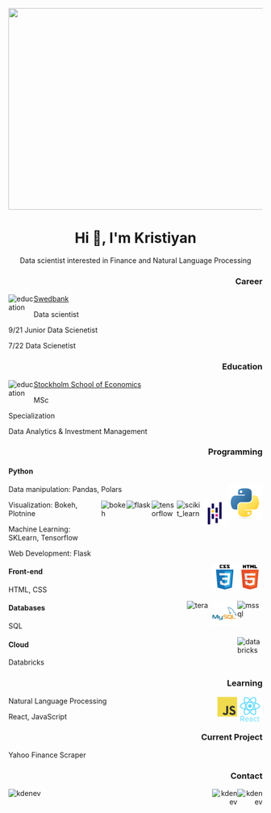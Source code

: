 <img align="center" width="900" height="400"
    src="https://media1.giphy.com/media/qgQUggAC3Pfv687qPC/giphy.gif?cid=790b7611959c21dc04608f45791483d046f8cefd859d1a5c&rid=giphy.gif&ct=g"></img>


<h1 align="center">Hi 👋, I'm Kristiyan</h1>
<p align="center">Data scientist interested in Finance and Natural Language Processing</h3>


<h3 align="right">Career</h3>
<img align="left" alt="education" width="50" height="50"
    src="https://upload.wikimedia.org/wikipedia/en/thumb/4/41/F%C3%B6reningsSparbanken_%28logo%29.jpg/238px-F%C3%B6reningsSparbanken_%28logo%29.jpg">
<a align="left" href="https://www.swedbank.se/">Swedbank</a>
<p>Data scientist</p>
<p align="left">9/21 Junior Data Scienetist</p>
<p align="left">7/22 Data Scienetist</p>


<h3 align="right">Education</h3>
<img align="left" alt="education" width="50" height="50"
    src="https://www.wearefreemovers.com/wp-content/uploads/2020/09/Stockholm-School-of-Economics-logo.png">
<a align="left" href="https://www.hhs.se/">Stockholm School of Economics</a>
<p align="left">MSc</p>
<p align="left">Specialization</p>
<p align="left">Data Analytics & Investment Management</p>


<h3 align="right">Programming</h3>
<h4>Python</h4>
<img align="right" src="https://raw.githubusercontent.com/devicons/devicon/master/icons/python/python-original.svg"
    alt="python" width="70" height="70" /> </a> <a href="https://reactjs.org/" target="_blank" rel="noreferrer"></a>
<p>Data manipulation: Pandas, Polars</p>
<img align="right"
    src="https://raw.githubusercontent.com/devicons/devicon/2ae2a900d2f041da66e950e4d48052658d850630/icons/pandas/pandas-original.svg"
    alt="pandas" width="50" height="50" />
<img align="right" src="https://upload.wikimedia.org/wikipedia/commons/0/05/Scikit_learn_logo_small.svg"
    alt="scikit_learn" width="50" height="50" />
<img align="right" src="https://www.vectorlogo.zone/logos/tensorflow/tensorflow-icon.svg" alt="tensorflow" width="50"
    height="50" />
<img align="right" src="https://www.vectorlogo.zone/logos/pocoo_flask/pocoo_flask-icon.svg" alt="flask" width="50"
    height="50" />
<img align="right" src="https://numfocus.org/wp-content/uploads/2017/11/bokeh-logo-300.png" alt="bokeh" width="50"
    height="50" />
<p>Visualization: Bokeh, Plotnine</p>
<p>Machine Learning: SKLearn, Tensorflow</p>
<p>Web Development: Flask</p>
<img align="right"
    src="https://raw.githubusercontent.com/devicons/devicon/master/icons/html5/html5-original-wordmark.svg" alt="html5"
    width="50" height="50" />
<img align="right" src="https://raw.githubusercontent.com/devicons/devicon/master/icons/css3/css3-original-wordmark.svg"
    alt="css3" width="50" height="50" />
<h4>Front-end</h4>
<p>HTML, CSS</p>
<img align="right" src="https://www.svgrepo.com/show/303229/microsoft-sql-server-logo.svg" alt="mssql" width="50" height="50"/>
<img align="right" src="https://raw.githubusercontent.com/devicons/devicon/master/icons/mysql/mysql-original-wordmark.svg" alt="mysql" width="50" height="50"/>
<img align="right" src="https://avatars.githubusercontent.com/u/1615979?s=280&v=4" alt="tera" width="50" height="50"/>
<h4>Databases</h4>
<p>SQL</p>
<img align="right" src="https://s3.us-east-1.amazonaws.com/accredible_temp_credential_images/16002836894132567677717491881160.png" alt="databricks" width="50" height="50"/>
<h4>Cloud</h4>
<p>Databricks</p>

<h3 align="right">Learning</h3>
<img align="right"
    src="https://raw.githubusercontent.com/devicons/devicon/master/icons/react/react-original-wordmark.svg" alt="react"
    width="50" height="50" />
<img align="right"
    src="https://raw.githubusercontent.com/devicons/devicon/master/icons/javascript/javascript-original.svg"
    alt="javascript" width="40" height="40" />
<p>Natural Language Processing</p>
<p>React, JavaScript</p>

<h3 align="right">Current Project</h3>
<p>Yahoo Finance Scraper</p>

<h3 align="right">Contact</h3>
<a align="right" href="https://kaggle.com/kdenev" target="blank"><img align="right"
        src="https://static-00.iconduck.com/assets.00/kaggle-icon-512x512-ubnqei0x.png" alt="kdenev" height="50"
        width="50" /></a>
<a align="right" href="https://www.linkedin.com/in/kristiyan-denev-a2a701196/" target="blank"><img align="right"
        src="https://upload.wikimedia.org/wikipedia/commons/thumb/8/81/LinkedIn_icon.svg/2048px-LinkedIn_icon.svg.png"
        alt="kdenev" height="50" width="50" /></a>

<p align = "left"> <img src="https://komarev.com/ghpvc/?username=kdenev&label=Profile%20views&color=0e75b6&style=flat"
        alt="kdenev" /> </p>
